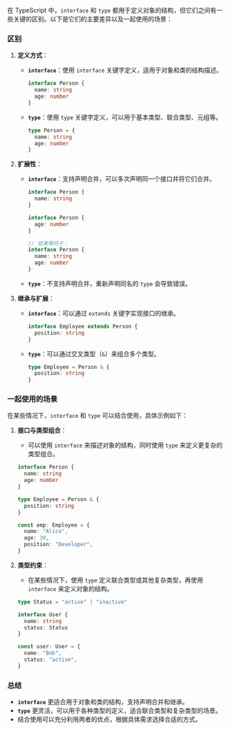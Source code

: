 在 TypeScript 中，`interface` 和 `type` 都用于定义对象的结构，但它们之间有一些关键的区别。以下是它们的主要差异以及一起使用的场景：

### 区别

1. **定义方式**：

   - **`interface`**：使用 `interface` 关键字定义，适用于对象和类的结构描述。
     ```typescript
     interface Person {
       name: string
       age: number
     }
     ```
   - **`type`**：使用 `type` 关键字定义，可以用于基本类型、联合类型、元组等。
     ```typescript
     type Person = {
       name: string
       age: number
     }
     ```

2. **扩展性**：

   - **`interface`**：支持声明合并，可以多次声明同一个接口并将它们合并。

     ```typescript
     interface Person {
       name: string
     }

     interface Person {
       age: number
     }

     // 结果等同于：
     interface Person {
       name: string
       age: number
     }
     ```

   - **`type`**：不支持声明合并，重新声明同名的 `type` 会导致错误。

3. **继承与扩展**：
   - **`interface`**：可以通过 `extends` 关键字实现接口的继承。
     ```typescript
     interface Employee extends Person {
       position: string
     }
     ```
   - **`type`**：可以通过交叉类型（`&`）来组合多个类型。
     ```typescript
     type Employee = Person & {
       position: string
     }
     ```

### 一起使用的场景

在某些情况下，`interface` 和 `type` 可以结合使用，具体示例如下：

1. **接口与类型组合**：

   - 可以使用 `interface` 来描述对象的结构，同时使用 `type` 来定义更复杂的类型组合。

   ```typescript
   interface Person {
     name: string
     age: number
   }

   type Employee = Person & {
     position: string
   }

   const emp: Employee = {
     name: "Alice",
     age: 30,
     position: "Developer",
   }
   ```

2. **类型约束**：

   - 在某些情况下，使用 `type` 定义联合类型或其他复杂类型，再使用 `interface` 来定义对象的结构。

   ```typescript
   type Status = "active" | "inactive"

   interface User {
     name: string
     status: Status
   }

   const user: User = {
     name: "Bob",
     status: "active",
   }
   ```

### 总结

- **`interface`** 更适合用于对象和类的结构，支持声明合并和继承。
- **`type`** 更灵活，可以用于各种类型的定义，适合联合类型和复杂类型的场景。
- 结合使用可以充分利用两者的优点，根据具体需求选择合适的方式。
